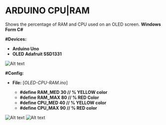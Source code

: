 # ARDUINO CPU|RAM

Shows the percentage of RAM and CPU used on an OLED screen.
**Windows Form C#**

**#Devices:** 
  - **Arduino Uno**
  - **OLED Adafruit SSD1331**

![Alt text](https://raw.githubusercontent.com/rafaelhelizio/ARDUINO_CPU-RAM/master/schema_arduino_oled_adafruit_1331.jpg "Schema")

**#Config:**
  - **File:** [*OLED-CPU-RAM.ino*]
  
     - **#define RAM_MED 30 // % YELLOW color** 
     - **#define RAM_MAX 80 // % RED Color** 
     - **#define CPU_MED 40 // % YELLOW color** 
     - **#define CPU_MAX 90 // % RED color** 
  
![Alt text](https://raw.githubusercontent.com/rafaelhelizio/ARDUINO_CPU-RAM/master/oled_cpu_ram_1.jpg "OLED Display")
![Alt text](https://raw.githubusercontent.com/rafaelhelizio/ARDUINO_CPU-RAM/master/oled_cpu_ram_2.jpg "OLED Display + Arduino Uno")

